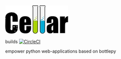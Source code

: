 ![Cellar powered by Bottle](https://raw.githubusercontent.com/JonathanHuot/cellarpy/master/doc/cellar.jpg)

builds [![CircleCI](https://circleci.com/gh/JonathanHuot/cellarpy.svg?style=svg)](https://circleci.com/gh/JonathanHuot/cellarpy)


empower python web-applications based on bottlepy 
